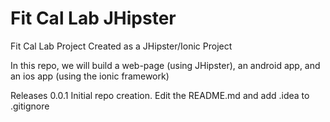 # Fit Cal Lab JHipster
Fit Cal Lab Project Created as a JHipster/Ionic Project

In this repo, we will build a web-page (using JHipster), an android app, and
an ios app (using the ionic framework)

Releases
0.0.1
    Initial repo creation.  Edit the README.md and add .idea to .gitignore

